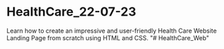 # HealthCare_22-07-23
Learn how to create an impressive and user-friendly Health Care Website Landing Page from scratch using HTML and CSS.
"# HealthCare_Web" 
